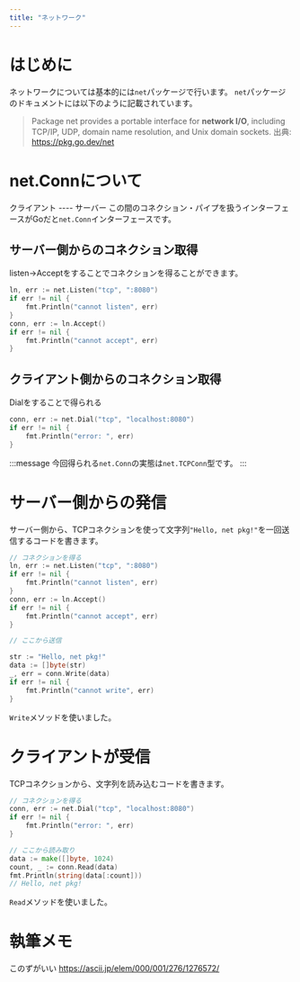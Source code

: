```yaml
---
title: "ネットワーク"
---
```

# はじめに
ネットワークについては基本的には`net`パッケージで行います。
`net`パッケージのドキュメントには以下のように記載されています。
> Package net provides a portable interface for **network I/O**, including TCP/IP, UDP, domain name resolution, and Unix domain sockets.
出典: https://pkg.go.dev/net

# net.Connについて
クライアント ---- サーバー
この間のコネクション・パイプを扱うインターフェースがGoだと`net.Conn`インターフェースです。

## サーバー側からのコネクション取得
listen→Acceptをすることでコネクションを得ることができます。
```go
ln, err := net.Listen("tcp", ":8080")
if err != nil {
    fmt.Println("cannot listen", err)
}
conn, err := ln.Accept()
if err != nil {
    fmt.Println("cannot accept", err)
}
```

## クライアント側からのコネクション取得
Dialをすることで得られる
```go
conn, err := net.Dial("tcp", "localhost:8080")
if err != nil {
    fmt.Println("error: ", err)
}
```

:::message
今回得られる`net.Conn`の実態は`net.TCPConn`型です。
:::


# サーバー側からの発信
サーバー側から、TCPコネクションを使って文字列`"Hello, net pkg!"`を一回送信するコードを書きます。
```go
// コネクションを得る
ln, err := net.Listen("tcp", ":8080")
if err != nil {
    fmt.Println("cannot listen", err)
}
conn, err := ln.Accept()
if err != nil {
    fmt.Println("cannot accept", err)
}

// ここから送信

str := "Hello, net pkg!"
data := []byte(str)
_, err = conn.Write(data)
if err != nil {
    fmt.Println("cannot write", err)
}
```
`Write`メソッドを使いました。

# クライアントが受信
TCPコネクションから、文字列を読み込むコードを書きます。
```go
// コネクションを得る
conn, err := net.Dial("tcp", "localhost:8080")
if err != nil {
    fmt.Println("error: ", err)
}

// ここから読み取り
data := make([]byte, 1024)
count, _ := conn.Read(data)
fmt.Println(string(data[:count]))
// Hello, net pkg!
```
`Read`メソッドを使いました。

# 執筆メモ
このずがいい
https://ascii.jp/elem/000/001/276/1276572/